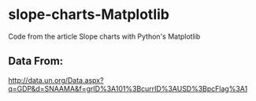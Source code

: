 # slope-charts-Matplotlib
Code from the article Slope charts with Python's Matplotlib

## Data From:
http://data.un.org/Data.aspx?q=GDP&d=SNAAMA&f=grID%3A101%3BcurrID%3AUSD%3BpcFlag%3A1  
  